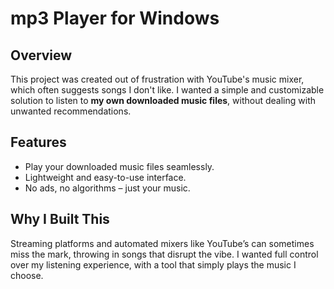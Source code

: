 # mp3 Player for Windows
## Overview
This project was created out of frustration with YouTube's music mixer, which often suggests songs I don't like. I wanted a simple and customizable solution to listen to **my own downloaded music files**, without dealing with unwanted recommendations.

## Features
- Play your downloaded music files seamlessly.
- Lightweight and easy-to-use interface.
- No ads, no algorithms – just your music.

## Why I Built This
Streaming platforms and automated mixers like YouTube’s can sometimes miss the mark, throwing in songs that disrupt the vibe. I wanted full control over my listening experience, with a tool that simply plays the music I choose.
